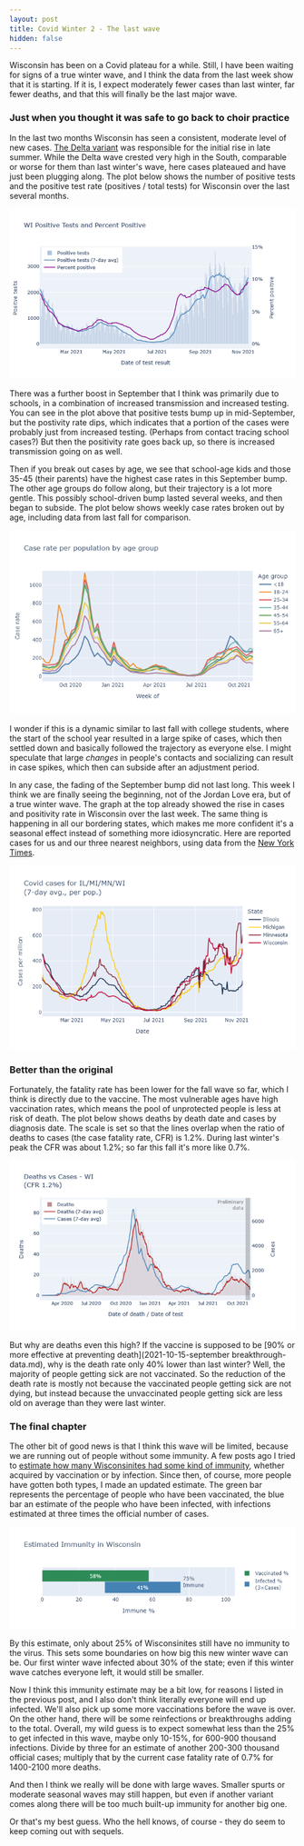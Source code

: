 ```yaml
---
layout: post
title: Covid Winter 2 - The last wave
hidden: false
---
```


Wisconsin has been on a Covid plateau for a while. Still, I have been waiting for signs of a true winter wave, and I think the data from the last week show that it is starting. If it is, I expect moderately fewer cases than last winter, far fewer deaths, and that this will finally be the last major wave.

### Just when you thought it was safe to go back to choir practice

In the last two months Wisconsin has seen a consistent, moderate level of new cases. [The Delta variant](2021-07-29-delta) was responsible for the initial rise in late summer. While the Delta wave crested very high in the South, comparable or worse for them than last winter's wave, here cases plateaued and have just been plugging along. The plot below shows the number of positive tests and the positive test rate (positives / total tests) for Wisconsin over the last several months. 

[![Cases and positivity rate](../assets/Pos-Positivity-WI_2021-11-10.png)](../dashboard/index.md)

There was a further boost in September that I think was primarily due to schools, in a combination of increased transmission and increased testing. You can see in the plot above that positive tests bump up in mid-September, but the postivity rate dips, which indicates that a portion of the cases were probably just from increased testing. (Perhaps from contact tracing school cases?) But then the positivity rate goes back up, so there is increased transmission going on as well.

Then if you break out cases by age, we see that school-age kids and those 35-45 (their parents) have the highest case rates in this September bump. The other age groups do follow along, but their trajectory is a lot more gentle. This possibly school-driven bump lasted several weeks, and then began to subside. The plot below shows weekly case rates broken out by age, including data from last fall for comparison. 

[![Cases and ages](../assets/CaseRate-Age_2021-11-10.png)](https://www.dhs.wisconsin.gov/covid-19/cases.htm#by%20age)

I wonder if this is a dynamic similar to last fall with college students, where the start of the school year resulted in a large spike of cases, which then settled down and basically followed the trajectory as everyone else. I might speculate that large *changes* in people's contacts and socializing can result in case spikes, which then can subside after an adjustment period.

In any case, the fading of the September bump did not last long. This week I think we are finally seeing the beginning, not of the Jordan Love era, but of a true winter wave. The graph at the top already showed the rise in cases and positivity rate in Wisconsin over the last week. The same thing is happening in all our bordering states, which makes me more confident it's a seasonal effect instead of something more idiosyncratic. Here are reported cases for us and our three nearest neighbors, using data from the [New York Times](https://github.com/nytimes/covid-19-data/blob/master/us-states.csv).

![Midwest cases](../assets/Cases-Midwest-States_2021-11-10.png)

### Better than the original

Fortunately, the fatality rate has been lower for the fall wave so far, which I think is directly due to the vaccine. The most vulnerable ages have high vaccination rates, which means the pool of unprotected people is less at risk of death. The plot below shows deaths by death date and cases by diagnosis date. The scale is set so that the lines overlap when the ratio of deaths to cases (the case fatality rate, CFR) is 1.2%. During last winter's peak the CFR was about 1.2%; so far this fall it's more like 0.7%.

[![Deaths and cases](../assets/Deaths-Cases-WI_2021-11-10.png)](../dashboard/deaths-hosp.md)

But why are deaths even this high? If the vaccine is supposed to be [90% or more effective at preventing death](2021-10-15-september breakthrough-data.md), why is the death rate only 40% lower than last winter? Well, the majority of people getting sick are not vaccinated. So the reduction of the death rate is mostly not because the vaccinated people getting sick are not dying, but instead because the unvaccinated people getting sick are less old on average than they were last winter.

### The final chapter

The other bit of good news is that I think this wave will be limited, because we are running out of people without some immunity. A few posts ago I tried to [estimate how many Wisconsinites had some kind of immunity](2021-06-14-immune.md), whether acquired by vaccination or by infection. Since then, of course, more people have gotten both types, I made an updated estimate. The green bar represents the percentage of people who have been vaccinated, the blue bar an estimate of the people who have been infected, with infections estimated at three times the official number of cases.

![Updated immunity bar graph](../assets/Immune-Total_2021-11-10.png)

By this estimate, only about 25% of Wisconsinites still have no immunity to the virus. This sets some boundaries on how big this new winter wave can be. Our first winter wave infected about 30% of the state; even if this winter wave catches everyone left, it would still be smaller.

Now I think this immunity estimate may be a bit low, for reasons I listed in the previous post, and I also don't think literally everyone will end up infected. We'll also pick up some more vaccinations before the wave is over. On the other hand, there will be some reinfections or breakthroughs adding to the total. Overall, my wild guess is to expect somewhat less than the 25% to get infected in this wave, maybe only 10-15%, for 600-900 thousand infections. Divide by three for an estimate of another 200-300 thousand official cases; multiply that by the current case fatality rate of 0.7% for 1400-2100 more deaths.

And then I think we really will be done with large waves. Smaller spurts or moderate seasonal waves may still happen, but even if another variant comes along there will be too much built-up immunity for another big one. 

Or that's my best guess. Who the hell knows, of course - they do seem to keep coming out with sequels. 

